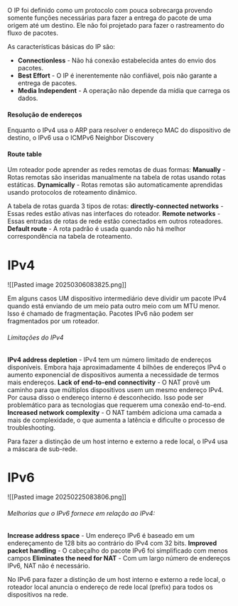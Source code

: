 O IP foi definido como um protocolo com pouca sobrecarga provendo somente funções necessárias para fazer a entrega do pacote de uma origem até um destino. Ele não foi projetado para fazer o rastreamento do fluxo de pacotes.

As características básicas do IP são:
- **Connectionless** - Não há conexão estabelecida antes do envio dos pacotes.
- **Best Effort** - O IP é inerentemente não confiável, pois não garante a entrega de pacotes.
- **Media Independent** - A operação não depende da mídia que carrega os dados.
#### Resolução de endereços
Enquanto o IPv4 usa o ARP para resolver o endereço MAC do dispositivo de destino, o IPv6 usa o ICMPv6 Neighbor Discovery
#### Route table
Um roteador pode aprender as redes remotas de duas formas:
**Manually** - Rotas remotas são inseridas manualmente na tabela de rotas usando rotas estáticas.
**Dynamically** - Rotas remotas são automaticamente aprendidas usando protocolos de roteamento dinâmico.

A tabela de rotas guarda 3 tipos de rotas:
**directly-connected networks** - Essas redes estão ativas nas interfaces do roteador.
**Remote networks** - Essas entradas de rotas de rede estão conectados em outros roteadores.
**Default route** - A rota padrão é usada quando não há melhor correspondência na tabela de roteamento.
# IPv4
![[Pasted image 20250306083825.png]]

Em alguns casos UM dispositivo intermediário deve dividir um pacote IPv4 quando está enviando de um meio  pata outro meio com um MTU menor. Isso é chamado de fragmentação. Pacotes IPv6 não podem ser fragmentados por um roteador.

###### Limitações do IPv4
**IPv4 address depletion** - IPv4 tem um número limitado de endereços disponíveis. Embora haja aproximadamente 4 bilhões de endereços IPv4 o aumento exponencial de dispositivos aumenta a necessidade de termos mais endereços.
**Lack of end-to-end connectivity** - O NAT provê um caminho para que múltiplos dispositivos usem um mesmo endereço IPv4. Por causa disso o endereço interno é desconhecido. Isso pode ser problemático para as tecnologias que requerem uma conexão end-to-end.
**Increased network complexity** - O NAT também adiciona uma camada a mais de complexidade, o que aumenta a latência e dificulte o processo de troubleshooting.

Para fazer a distinção de um host interno e externo a rede local, o IPv4 usa a máscara de sub-rede.
# IPv6
![[Pasted image 20250225083806.png]]

###### Melhorias que o IPv6 fornece em relação ao IPv4:
**Increase address space** - Um endereço IPv6 é baseado em um endereçamento de 128 bits ao contrário do IPv4 com 32 bits.
**Improved packet handling** - O cabeçalho do pacote IPv6 foi simplificado com menos campos
**Eliminates the need for NAT** - Com um largo número de endereços IPv6, NAT não é necessário.

No IPv6 para fazer a distinção de um host interno e externo a rede local, o roteador local anuncia o endereço de rede local (prefix) para todos os dispositivos na rede.





























































































































































































































































